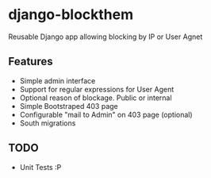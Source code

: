 django-blockthem
================

Reusable Django app allowing blocking by IP or User Agnet

Features
--------
* Simple admin interface
* Support for regular expressions for User Agent
* Optional reason of blockage. Public or internal
* Simple Bootstraped 403 page
* Configurable "mail to Admin" on 403 page (optional)
* South migrations

TODO
----
* Unit Tests :P
